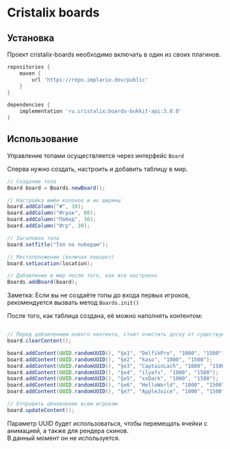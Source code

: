 # Cristalix boards

## Установка

Проект cristalix-boards необходимо включать в один из своих плагинов.

```groovy
repositories {
    maven {
        url 'https://repo.implario.dev/public'
    }
}

dependencies {
    implementation 'ru.cristalix:boards-bukkit-api:3.0.0'
}
```

## Использование

Управление топами осуществляется через интерфейс `Board`

Сперва нужно создать, настроить и добавить таблицу в мир.

```java
// Создание топа
Board board = Boards.newBoard();

// Настройка имён колонок и их ширины
board.addColumn("#", 10);
board.addColumn("Игрок", 80);
board.addColumn("Побед", 30);
board.addColumn("Игр", 30);

// Заголовок топа
board.setTitle("Топ по победам");

// Местоположение (включая поворот)
board.setLocation(location);

// Добавление в мир после того, как всё настроено
Boards.addBoard(board);
```

Заметка: Если вы не создаёте топы до входа первых игроков, рекомендуется
вызвать метод `Boards.init()`

После того, как таблица создана, её можно наполнять контентом:

```java

// Перед добавлением нового контента, стоит очистить доску от существующего
board.clearContent();

board.addContent(UUID.randomUUID(), "§e1", "DelfikPro", "1000", "1500");
board.addContent(UUID.randomUUID(), "§e2", "kaso", "1000", "1500");
board.addContent(UUID.randomUUID(), "§e3", "CaptainLach", "1000", "1500");
board.addContent(UUID.randomUUID(), "§e4", "ilyafx", "1000", "1500");
board.addContent(UUID.randomUUID(), "§e5", "xxDark", "1000", "1500");
board.addContent(UUID.randomUUID(), "§e6", "HelloWorld", "1000", "1500");
board.addContent(UUID.randomUUID(), "§e7", "AppleJuice", "1000", "1500");

// Отправить обновление всем игрокам
board.updateContent();
```

Параметр UUID будет использоваться, чтобы перемещать ячейки с анимацией, а также для рендера скинов.  
В данный момент он не используется.
